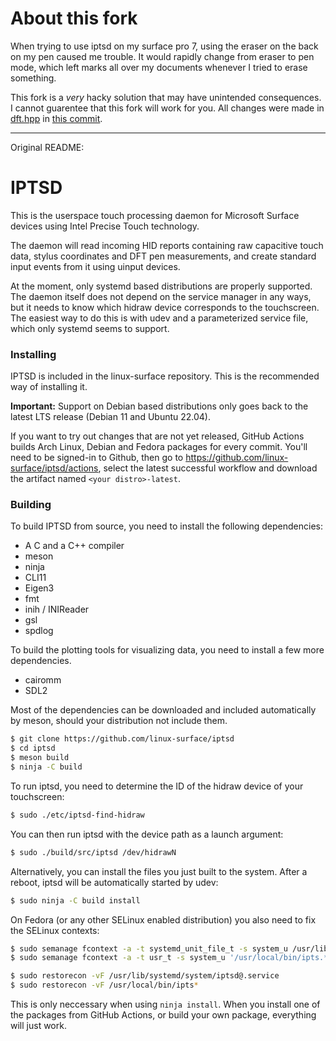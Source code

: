 # About this fork
When trying to use iptsd on my surface pro 7, using the eraser on the back on my pen caused me trouble. It would rapidly change from eraser to pen mode, which left marks all over my documents whenever I tried to erase something.

This fork is a *very* hacky solution that may have unintended consequences. I cannot guarentee that this fork will work for you. All changes were made in [dft.hpp](src/core/generic/dft.hpp) in [this commit](https://github.com/Kappabyte/iptsd/commit/9efcf24f450081673d839905def9ccf0c0d8b290).

---
Original README:
# IPTSD

This is the userspace touch processing daemon for Microsoft Surface devices using Intel Precise Touch technology.

The daemon will read incoming HID reports containing raw capacitive touch data, stylus coordinates and DFT pen measurements, and create standard input events from it using uinput devices.

At the moment, only systemd based distributions are properly supported. The daemon itself does not depend on the service manager in any ways, but it needs to know which hidraw device corresponds to the touchscreen. The easiest way to do this is with udev and a parameterized service file, which only systemd seems to support.

### Installing

IPTSD is included in the linux-surface repository. This is the recommended way of installing it.

**Important:** Support on Debian based distributions only goes back to the latest LTS release (Debian 11 and Ubuntu 22.04).

If you want to try out changes that are not yet released, GitHub Actions builds Arch Linux, Debian and Fedora packages for every commit. You'll need to be signed-in to Github, then go to https://github.com/linux-surface/iptsd/actions, select the latest successful workflow and download the artifact named `<your distro>-latest`.

### Building

To build IPTSD from source, you need to install the following dependencies:

 * A C and a C++ compiler
 * meson
 * ninja
 * CLI11
 * Eigen3
 * fmt
 * inih / INIReader
 * gsl
 * spdlog

To build the plotting tools for visualizing data, you need to install a few more dependencies.

 * cairomm
 * SDL2

Most of the dependencies can be downloaded and included automatically by meson, should your distribution not include them.

```bash
$ git clone https://github.com/linux-surface/iptsd
$ cd iptsd
$ meson build
$ ninja -C build
```

To run iptsd, you need to determine the ID of the hidraw device of your touchscreen:

```bash
$ sudo ./etc/iptsd-find-hidraw
```

You can then run iptsd with the device path as a launch argument:

```bash
$ sudo ./build/src/iptsd /dev/hidrawN
```

Alternatively, you can install the files you just built to the system. After a reboot, iptsd will be automatically started by udev:

```bash
$ sudo ninja -C build install
```

On Fedora (or any other SELinux enabled distribution) you also need to fix the SELinux contexts:

```bash
$ sudo semanage fcontext -a -t systemd_unit_file_t -s system_u /usr/lib/systemd/system/iptsd@.service
$ sudo semanage fcontext -a -t usr_t -s system_u '/usr/local/bin/ipts.*'

$ sudo restorecon -vF /usr/lib/systemd/system/iptsd@.service
$ sudo restorecon -vF /usr/local/bin/ipts*
```

This is only neccessary when using `ninja install`. When you install one of the packages from GitHub Actions, or build your own package, everything will just work.
